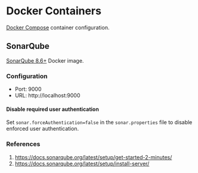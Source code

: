 # Docker Containers

[Docker Compose](https://docs.docker.com/compose/) container configuration.

## SonarQube

[SonarQube 8.6+](https://hub.docker.com/_/sonarqube) Docker image.

### Configuration

- Port: 9000
- URL: http://localhost:9000

#### Disable required user authentication

Set `sonar.forceAuthentication=false` in the `sonar.properties` file to disable enforced user authentication.

### References

1. https://docs.sonarqube.org/latest/setup/get-started-2-minutes/
2. https://docs.sonarqube.org/latest/setup/install-server/
